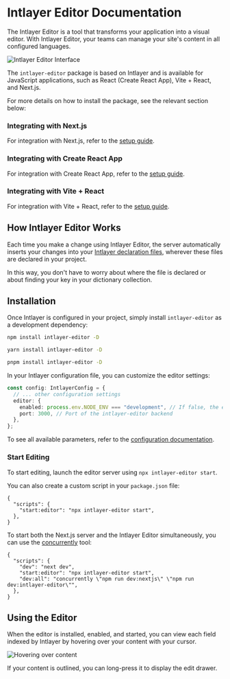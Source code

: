 # Intlayer Editor Documentation

The Intlayer Editor is a tool that transforms your application into a visual editor. With Intlayer Editor, your teams can manage your site's content in all configured languages.

![Intlayer Editor Interface](https://github.com/aypineau/intlayer/blob/main/docs/assets/enabledpletion.png)

The `intlayer-editor` package is based on Intlayer and is available for JavaScript applications, such as React (Create React App), Vite + React, and Next.js.

For more details on how to install the package, see the relevant section below:

### Integrating with Next.js

For integration with Next.js, refer to the [setup guide](https://github.com/aypineau/intlayer/blob/main/docs/intlayer_with_nextjs.md).

### Integrating with Create React App

For integration with Create React App, refer to the [setup guide](https://github.com/aypineau/intlayer/blob/main/docs/intlayer_with_create_react_app.md).

### Integrating with Vite + React

For integration with Vite + React, refer to the [setup guide](https://github.com/aypineau/intlayer/blob/main/docs/intlayer_with_vite+react.md).

## How Intlayer Editor Works

Each time you make a change using Intlayer Editor, the server automatically inserts your changes into your [Intlayer declaration files](https://github.com/aypineau/intlayer/blob/main/docs/content_declaration/get_started.md), wherever these files are declared in your project.

In this way, you don't have to worry about where the file is declared or about finding your key in your dictionary collection.

## Installation

Once Intlayer is configured in your project, simply install `intlayer-editor` as a development dependency:

```bash
npm install intlayer-editor -D
```

```bash
yarn install intlayer-editor -D
```

```bash
pnpm install intlayer-editor -D
```

In your Intlayer configuration file, you can customize the editor settings:

```typescript
const config: IntlayerConfig = {
  // ... other configuration settings
  editor: {
    enabled: process.env.NODE_ENV === "development", // If false, the editor is inactive and cannot be accessed.
    port: 3000, // Port of the intlayer-editor backend
  },
};
```

To see all available parameters, refer to the [configuration documentation](https://github.com/aypineau/intlayer/blob/main/docs/configuration.md).

### Start Editing

To start editing, launch the editor server using `npx intlayer-editor start`.

You can also create a custom script in your `package.json` file:

```json5
{
  "scripts": {
    "start:editor": "npx intlayer-editor start",
  },
}
```

To start both the Next.js server and the Intlayer Editor simultaneously, you can use the [concurrently](https://github.com/open-cli-tools/concurrently) tool:

```json5
{
  "scripts": {
    "dev": "next dev",
    "start:editor": "npx intlayer-editor start",
    "dev:all": "concurrently \"npm run dev:nextjs\" \"npm run dev:intlayer-editor\"",
  },
}
```

## Using the Editor

When the editor is installed, enabled, and started, you can view each field indexed by Intlayer by hovering over your content with your cursor.

![Hovering over content](https://github.com/aypineau/intlayer/blob/main/docs/assets/intlayer_editor_hover_content.png)

If your content is outlined, you can long-press it to display the edit drawer.
